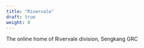 ```yaml
---
title: "Rivervale"
draft: true
weight: 0
---
```

The online home of Rivervale division, Sengkang GRC